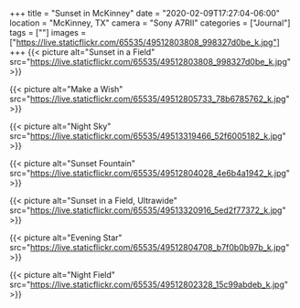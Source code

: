 +++
title = "Sunset in McKinney"
date = "2020-02-09T17:27:04-06:00"
location = "McKinney, TX"
camera = "Sony A7RII"
categories = ["Journal"]
tags = [""]
images = ["https://live.staticflickr.com/65535/49512803808_998327d0be_k.jpg"]
+++
{{< picture alt="Sunset in a Field" src="https://live.staticflickr.com/65535/49512803808_998327d0be_k.jpg" >}}
<!--more-->

{{< picture alt="Make a Wish" src="https://live.staticflickr.com/65535/49512805733_78b6785762_k.jpg" >}}

{{< picture alt="Night Sky" src="https://live.staticflickr.com/65535/49513319466_52f6005182_k.jpg" >}}

{{< picture alt="Sunset Fountain" src="https://live.staticflickr.com/65535/49512804028_4e6b4a1942_k.jpg" >}}

{{< picture alt="Sunset in a Field, Ultrawide" src="https://live.staticflickr.com/65535/49513320916_5ed2f77372_k.jpg" >}}

{{< picture alt="Evening Star" src="https://live.staticflickr.com/65535/49512804708_b7f0b0b97b_k.jpg" >}}

{{< picture alt="Night Field" src="https://live.staticflickr.com/65535/49512802328_15c99abdeb_k.jpg" >}}
